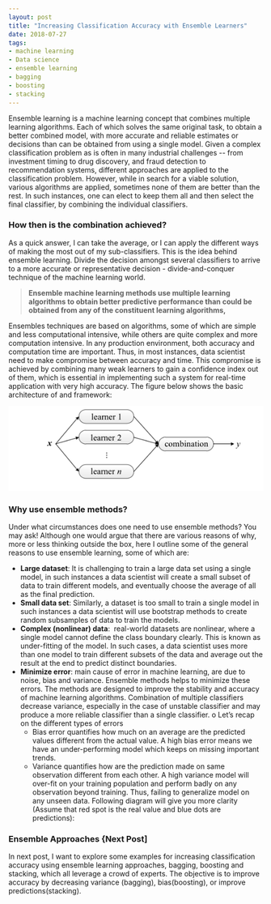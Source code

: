 ```yaml
---
layout: post
title: "Increasing Classification Accuracy with Ensemble Learners"
date: 2018-07-27
tags:
- machine learning
- Data science
- ensemble learning
- bagging
- boosting
- stacking
---
```

Ensemble learning is a machine learning concept that combines multiple learning algorithms. Each of which solves the same original task, to obtain a better combined model, with more accurate and reliable estimates or decisions than can be obtained from using a single model. Given a complex classification problem as is often in many industrial challenges -- from investment timing to drug discovery, and fraud detection to recommendation systems, different approaches are applied to the classification problem. However, while in search for a viable solution, various algorithms are applied, sometimes none of them are better than the rest. In such instances, one can elect to keep them all and then select the final classifier, by combining the individual classifiers. 

### How then is the combination achieved? 

As a quick answer, I can take the average, or I can apply the different ways of making the most out of my sub-classifiers.  This is the idea behind ensemble learning. Divide the decision amongst several classifiers to arrive to a more accurate or representative decision - divide-and-conquer technique of the machine learning world.

> **Ensemble machine learning methods use multiple learning algorithms to obtain better predictive performance than could be obtained from any of the constituent learning algorithms,**

Ensembles techniques are based on algorithms, some of which are simple and less computational intensive, while others are quite complex and more computation intensive. In any production environment, both accuracy and computation time are important. Thus, in most instances, data scientist need to make compromise between accuracy and time. This compromise is achieved by combining many weak learners to gain a confidence index out of them, which is essential in implementing such a system for real-time application with very high accuracy. The figure below shows the basic architecture of and framework:

![Ensemble learning architeceture](/images/ensemble-learning.png) 

### Why use ensemble methods?
Under what circumstances does one need to use ensemble methods? You may ask! Although one would argue that there are various reasons of why, more or less thinking outside the box, here I outline some of the general reasons to use ensemble learning, some of which are:
 * **Large dataset**: It is challenging to train a large data set using a single model, in such instances a data scientist will create a small subset of data to train different models, and eventually choose the average of all as the final prediction.
 * **Small data set**:  Similarly, a dataset is too small to train a single model in such instances a data scientist will use bootstrap methods to create random subsamples of data to train the models.
 * **Complex (nonlinear) data**:  real-world datasets are nonlinear, where a single model cannot define the class boundary clearly. This is known as under-fitting of the model. In such cases, a data scientist uses more than one model to train different subsets of the data and average out the result at the end to predict distinct boundaries.
* **Minimize error**: main cause of error in machine learning, are due to noise, bias and variance. Ensemble methods helps to minimize these errors. The methods are designed to improve the stability and accuracy of machine learning algorithms. Combination of multiple classifiers decrease variance, especially in the case of unstable classifier and may produce a more reliable classifier than a single classifier. 
o	Let’s recap on the different types of errors
    * Bias error quantifies how much on an average are the predicted values different from the actual value. A high bias error means we have an under-performing model which keeps on missing important trends.
    * Variance quantifies how are the prediction made on same observation different from each other. A high variance model will over-fit on your training population and perform badly on any observation beyond training. Thus, failing to generalize model on any unseen data. Following diagram will give you more clarity (Assume that red spot is the real value and blue dots are predictions):

### Ensemble Approaches {Next Post]
In next post, I want to explore some examples for increasing classification accuracy using ensemble learning approaches, bagging, boosting and stacking, which all leverage a crowd of experts. The objective is to improve accuracy by decreasing variance (bagging), bias(boosting), or improve predictions(stacking).

